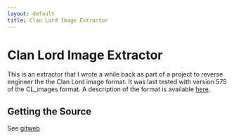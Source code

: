 ```yaml
---
layout: default
title: Clan Lord Image Extractor
---
```


Clan Lord Image Extractor
==

This is an extractor that I wrote a while
back as part of a project to reverse engineer
the the Clan Lord image format. It was
last tested with version 575 of the CL_images
format. A description of the format is
available [here](climages-fmt.txt).

Getting the Source
--

See [gitweb](/gitweb/?p=clext)

